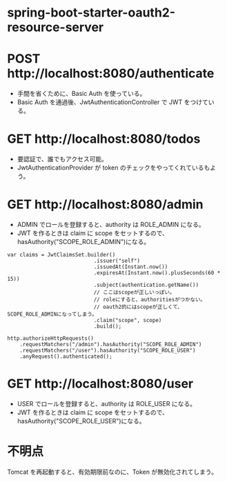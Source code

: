 # spring-boot-starter-oauth2-resource-server

# POST http://localhost:8080/authenticate

- 手間を省くために、Basic Auth を使っている。
- Basic Auth を通過後、JwtAuthenticationController で JWT をつけている。

# GET http://localhost:8080/todos

- 要認証で、誰でもアクセス可能。
- JwtAuthenticationProvider が token のチェックをやってくれているもよう。

# GET http://localhost:8080/admin

- ADMIN でロールを登録すると、authority は ROLE_ADMIN になる。
- JWT を作るときは claim に scope をセットするので、hasAuthority("SCOPE_ROLE_ADMIN")になる。

```
var claims = JwtClaimsSet.builder()
                            .issuer("self")
                            .issuedAt(Instant.now())
                            .expiresAt(Instant.now().plusSeconds(60 * 15))
                            .subject(authentication.getName())
                            // ここはscopeが正しいっぽい。
                            // roleにすると、authoritiesがつかない。
                            // oauth2的にはscopeが正しくて、SCOPE_ROLE_ADMINになってしまう。
                            .claim("scope", scope)
                            .build();
```

```
http.authorizeHttpRequests()
    .requestMatchers("/admin").hasAuthority("SCOPE_ROLE_ADMIN")
    .requestMatchers("/user").hasAuthority("SCOPE_ROLE_USER")
    .anyRequest().authenticated();
```

# GET http://localhost:8080/user

- USER でロールを登録すると、authority は ROLE_USER になる。
- JWT を作るときは claim に scope をセットするので、hasAuthority("SCOPE_ROLE_USER")になる。

# 不明点

Tomcat を再起動すると、有効期限前なのに、Token が無効化されてしまう。
